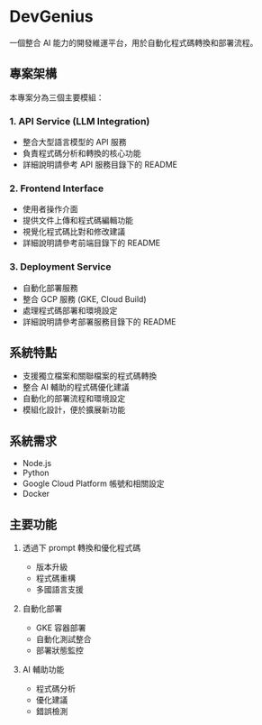 # DevGenius

一個整合 AI 能力的開發維運平台，用於自動化程式碼轉換和部署流程。

## 專案架構

本專案分為三個主要模組：

### 1. API Service (LLM Integration)
- 整合大型語言模型的 API 服務
- 負責程式碼分析和轉換的核心功能
- 詳細說明請參考 API 服務目錄下的 README

### 2. Frontend Interface
- 使用者操作介面
- 提供文件上傳和程式碼編輯功能
- 視覺化程式碼比對和修改建議
- 詳細說明請參考前端目錄下的 README

### 3. Deployment Service
- 自動化部署服務
- 整合 GCP 服務 (GKE, Cloud Build)
- 處理程式碼部署和環境設定
- 詳細說明請參考部署服務目錄下的 README

## 系統特點

- 支援獨立檔案和關聯檔案的程式碼轉換
- 整合 AI 輔助的程式碼優化建議
- 自動化的部署流程和環境設定
- 模組化設計，便於擴展新功能

## 系統需求

- Node.js 
- Python
- Google Cloud Platform 帳號和相關設定
- Docker

## 主要功能

1. 透過下 prompt 轉換和優化程式碼
   - 版本升級
   - 程式碼重構
   - 多國語言支援

2. 自動化部署
   - GKE 容器部署
   - 自動化測試整合
   - 部署狀態監控

3. AI 輔助功能
   - 程式碼分析
   - 優化建議
   - 錯誤檢測